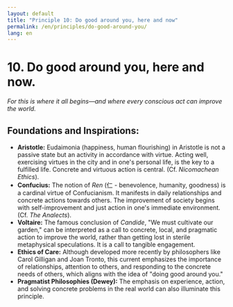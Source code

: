 ```yaml
---
layout: default
title: "Principle 10: Do good around you, here and now"
permalink: /en/principles/do-good-around-you/
lang: en
---
```


# 10. Do good around you, here and now.
*For this is where it all begins—and where every conscious act can improve the world.*

## Foundations and Inspirations:

*   **Aristotle:** Eudaimonia (happiness, human flourishing) in Aristotle is not a passive state but an activity in accordance with virtue. Acting well, exercising virtues in the city and in one's personal life, is the key to a fulfilled life. Concrete and virtuous action is central. (Cf. *Nicomachean Ethics*).
*   **Confucius:** The notion of *Ren* (仁 - benevolence, humanity, goodness) is a cardinal virtue of Confucianism. It manifests in daily relationships and concrete actions towards others. The improvement of society begins with self-improvement and just action in one's immediate environment. (Cf. *The Analects*).
*   **Voltaire:** The famous conclusion of *Candide*, "We must cultivate our garden," can be interpreted as a call to concrete, local, and pragmatic action to improve the world, rather than getting lost in sterile metaphysical speculations. It is a call to tangible engagement.
*   **Ethics of Care:** Although developed more recently by philosophers like Carol Gilligan and Joan Tronto, this current emphasizes the importance of relationships, attention to others, and responding to the concrete needs of others, which aligns with the idea of "doing good around you."
*   **Pragmatist Philosophies (Dewey):** The emphasis on experience, action, and solving concrete problems in the real world can also illuminate this principle. 